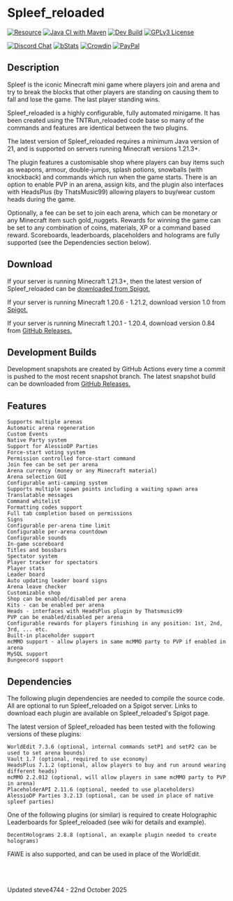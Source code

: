 # Spleef_reloaded

[![Resource](https://img.shields.io/badge/SpigotMC-Resource-orange.svg)](https://www.spigotmc.org/resources/spleef_reloaded-spleef-for-1-20-1-21-4.118673/)
[![Java CI with Maven](https://github.com/steve4744/Spleef/workflows/Java%20CI%20with%20Maven/badge.svg)](https://github.com/steve4744/Spleef/actions?query=workflow%3A%22Java+CI+with+Maven%22)
[![Dev Build](https://img.shields.io/badge/Dev%20Build-Latest-orange?logo=github-actions)](https://github.com/steve4744/Spleef/releases)
[![GPLv3 License](https://img.shields.io/badge/License-GPL%20v3-yellow.svg)](https://opensource.org/licenses/)


[![Discord Chat](https://img.shields.io/discord/308323056592486420?logo=discord)](https://discord.gg/wFYSAS4)
[![bStats](https://img.shields.io/badge/statistics-bstats-brightgreen.svg)](https://bstats.org/plugin/bukkit/Spleef_reloaded)
[![Crowdin](https://badges.crowdin.net/spleefreloaded/localized.svg)](https://crowdin.com/project/spleefreloaded)
[![PayPal](https://img.shields.io/badge/paypal-donate-yellow?logo=paypal)](https://www.paypal.com/paypalme/steve4744)


## Description

Spleef is the iconic Minecraft mini game where players join and arena and try to break the blocks that other players are standing on causing them to fall and lose the game. The last player standing wins.

Spleef_reloaded is a highly configurable, fully automated minigame. It has been created using the TNTRun_reloaded code base so many of the commands and features are identical between the two plugins.

The latest version of Spleef_reloaded requires a minimum Java version of 21, and is supported on servers running Minecraft versions 1.21.3+.

The plugin features a customisable shop where players can buy items such as weapons, armour, double-jumps, splash potions, snowballs (with knockback) and commands which run when the game starts. There is an option to enable PVP in an arena, assign kits, and the plugin also interfaces with HeadsPlus (by ThatsMusic99) allowing players to buy/wear custom heads during the game.

Optionally, a fee can be set to join each arena, which can be monetary or any Minecraft item such gold_nuggets. Rewards for winning the game can be set to any combination of coins, materials, XP or a command based reward. Scoreboards, leaderboards, placeholders and holograms are fully supported (see the Dependencies section below).


## Download

If your server is running Minecraft 1.21.3+, then the latest version of Spleef\_reloaded can be [downloaded from Spigot.](https://www.spigotmc.org/resources/spleef_reloaded.118673/ "Spleef_reloaded")

If your server is running Minecraft 1.20.6 - 1.21.2, download version 1.0 from [Spigot.](https://www.spigotmc.org/resources/spleef_reloaded.118673/ "Spleef_reloaded")

If your server is running Minecraft 1.20.1 - 1.20.4, download version 0.84 from [GitHub Releases.](https://github.com/steve4744/Spleef/releases/tag/v0.8.4/ "Legacy version")


## Development Builds

Development snapshots are created by GitHub Actions every time a commit is pushed to the most recent snapshot branch. The latest snapshot build can be downloaded from [GitHub Releases.](https://github.com/steve4744/Spleef/releases "Releases")


## Features

    Supports multiple arenas
    Automatic arena regeneration
    Custom Events
    Native Party system
    Support for AlessioDP Parties
    Force-start voting system
    Permission controlled force-start command
    Join fee can be set per arena
    Arena currency (money or any Minecraft material)
    Arena selection GUI
    Configurable anti-camping system
    Supports multiple spawn points including a waiting spawn area
    Translatable messages
    Command whitelist
    Formatting codes support
    Full tab completion based on permissions
    Signs
    Configurable per-arena time limit
    Configurable per-arena countdown
    Configurable sounds
    In-game scoreboard
    Titles and bossbars
    Spectator system
    Player tracker for spectators
    Player stats
    Leader board
    Auto updating leader board signs
    Arena leave checker
    Customizable shop
    Shop can be enabled/disabled per arena
    Kits - can be enabled per arena
    Heads - interfaces with HeadsPlus plugin by Thatsmusic99
    PVP can be enabled/disabled per arena
    Configurable rewards for players finishing in any position: 1st, 2nd, 3rd, ... etc.
    Built-in placeholder support
    mcMMO support - allow players in same mcMMO party to PVP if enabled in arena
    MySQL support
    Bungeecord support


## Dependencies

The following plugin dependencies are needed to compile the source code. All are optional to run Spleef_reloaded on a Spigot server.
Links to download each plugin are available on Spleef_reloaded's Spigot page.

The latest version of Spleef_reloaded has been tested with the following versions of these plugins:

    WorldEdit 7.3.6 (optional, internal commands setP1 and setP2 can be used to set arena bounds)
    Vault 1.7 (optional, required to use economy)
    HeadsPlus 7.1.2 (optional, allow players to buy and run around wearing different heads)
    mcMMO 2.2.012 (optional, will allow players in same mcMMO party to PVP in arena)
    PlaceholderAPI 2.11.6 (optional, needed to use placeholders)
    AlessioDP Parties 3.2.13 (optional, can be used in place of native spleef parties)
    
One of the following plugins (or similar) is required to create Holographic Leaderboards for Spleef_reloaded (see wiki for details and example).
    
    DecentHolograms 2.8.8 (optional, an example plugin needed to create holograms)

FAWE is also supported, and can be used in place of the WorldEdit.


<br />
<br />
<br />
Updated steve4744 - 22nd October 2025
